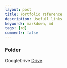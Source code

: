 ```yaml
---
layout: post
title: Portfolio reference
description: Usefull links
keywords: markdown, md
tags: [md]
comments: false
---
```

### Folder
GoogleDrive  [Drive](https://drive.google.com/open?id=1gu79Typk0Rm3MmmsQkU6oL5elnztoajB).
